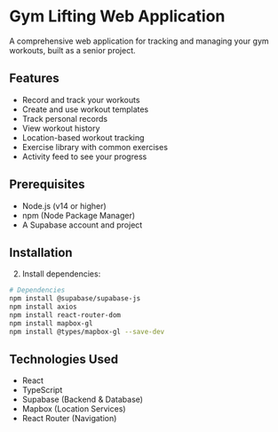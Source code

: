 # Gym Lifting Web Application

A comprehensive web application for tracking and managing your gym workouts, built as a senior project.

## Features

- Record and track your workouts
- Create and use workout templates
- Track personal records
- View workout history
- Location-based workout tracking
- Exercise library with common exercises
- Activity feed to see your progress

## Prerequisites

- Node.js (v14 or higher)
- npm (Node Package Manager)
- A Supabase account and project

## Installation

2. Install dependencies:
```bash
# Dependencies
npm install @supabase/supabase-js
npm install axios
npm install react-router-dom
npm install mapbox-gl
npm install @types/mapbox-gl --save-dev
```

## Technologies Used

- React
- TypeScript
- Supabase (Backend & Database)
- Mapbox (Location Services)
- React Router (Navigation)
